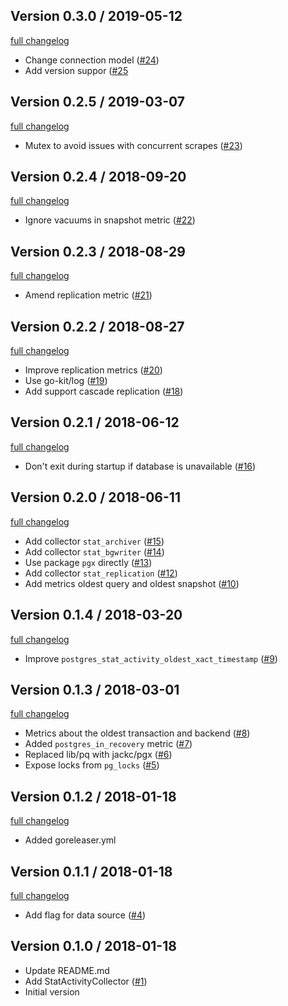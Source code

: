 ## Version 0.3.0 / 2019-05-12

[full changelog](https://github.com/rnaveiras/postgres_exporter/compare/v0.3.0...v0.2.5)

* Change connection model ([#24](https://github.com/rnaveiras/postgres_exporter/pull/24))
* Add version suppor ([#25](https://github.com/rnaveiras/postgres_exporter/pull/25)

## Version 0.2.5 / 2019-03-07

[full changelog](https://github.com/rnaveiras/postgres_exporter/compare/v0.2.4...v0.2.5)

* Mutex to avoid issues with concurrent scrapes ([#23](https://github.com/rnaveiras/postgres_exporter/pull/23))

## Version 0.2.4 / 2018-09-20

[full changelog](https://github.com/rnaveiras/postgres_exporter/compare/v0.2.3...v0.2.4)

* Ignore vacuums in snapshot metric ([#22](https://github.com/rnaveiras/postgres_exporter/pull/22))

## Version 0.2.3 / 2018-08-29

[full changelog](https://github.com/rnaveiras/postgres_exporter/compare/v0.2.2...v0.2.3)

* Amend replication metric ([#21](https://github.com/rnaveiras/postgres_exporter/pull/21))

## Version 0.2.2 / 2018-08-27

[full changelog](https://github.com/rnaveiras/postgres_exporter/compare/v0.2.1...v0.2.2)

* Improve replication metrics
    ([#20](https://github.com/rnaveiras/postgres_exporter/pull/20))
* Use go-kit/log
    ([#19](https://github.com/rnaveiras/postgres_exporter/pull/19))
* Add support cascade replication
    ([#18](https://github.com/rnaveiras/postgres_exporter/pull/18))

## Version 0.2.1 / 2018-06-12

[full changelog](https://github.com/rnaveiras/postgres_exporter/compare/v0.2.0...v0.2.1)

* Don't exit during startup if database is unavailable
    ([#16](https://github.com/rnaveiras/postgres_exporter/pull/16))

## Version 0.2.0 / 2018-06-11

[full changelog](https://github.com/rnaveiras/postgres_exporter/compare/v0.1.4...v0.2.0)

* Add collector `stat_archiver`
    ([#15](https://github.com/rnaveiras/postgres_exporter/pull/15))
* Add collector `stat_bgwriter`
    ([#14](https://github.com/rnaveiras/postgres_exporter/pull/14))
* Use package `pgx` directly
    ([#13](https://github.com/rnaveiras/postgres_exporter/pull/13))
* Add collector `stat_replication`
    ([#12](https://github.com/rnaveiras/postgres_exporter/pull/12))
* Add metrics oldest query and oldest snapshot ([#10](https://github.com/rnaveiras/postgres_exporter/pull/10))

## Version 0.1.4 / 2018-03-20

[full changelog](https://github.com/rnaveiras/postgres_exporter/compare/v0.1.3...v0.1.4)

* Improve `postgres_stat_activity_oldest_xact_timestamp` ([#9](https://github.com/rnaveiras/postgres_exporter/pull/9))

## Version 0.1.3 / 2018-03-01

[full changelog](https://github.com/rnaveiras/postgres_exporter/compare/v0.1.2...v0.1.3)

* Metrics about the oldest transaction and backend ([#8](https://github.com/rnaveiras/postgres_exporter/pull/8))
* Added `postgres_in_recovery` metric ([#7](https://github.com/rnaveiras/postgres_exporter/pull/7))
* Replaced lib/pq with jackc/pgx ([#6](https://github.com/rnaveiras/postgres_exporter/pull/6))
* Expose locks from `pg_locks` ([#5](https://github.com/rnaveiras/postgres_exporter/pull/5))

## Version 0.1.2 / 2018-01-18

[full changelog](https://github.com/rnaveiras/postgres_exporter/compare/v0.1.1...v0.1.2)

* Added goreleaser.yml

## Version 0.1.1 / 2018-01-18

[full changelog](https://github.com/rnaveiras/postgres_exporter/compare/v0.1.0...v0.1.1)

* Add flag for data source ([#4](https://github.com/rnaveiras/postgres_exporter/pull/4))

## Version 0.1.0 / 2018-01-18

* Update README.md
* Add StatActivityCollector ([#1](https://github.com/rnaveiras/postgres_exporter/pull/1))
* Initial version
